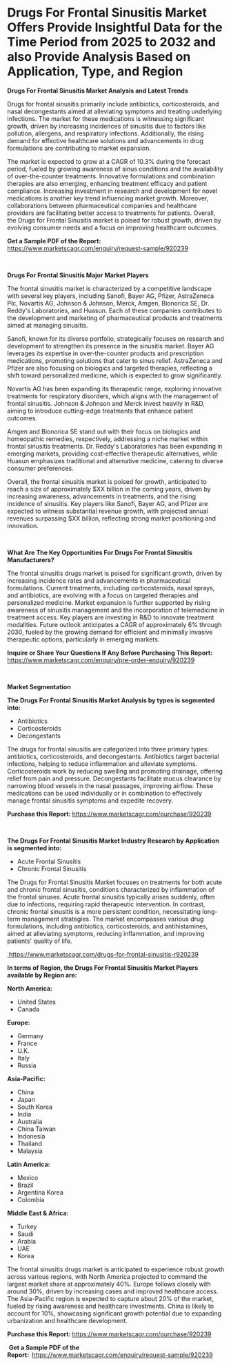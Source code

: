 <p><h1>Drugs For Frontal Sinusitis Market Offers Provide Insightful Data for the Time Period from 2025 to 2032 and also Provide Analysis Based on Application, Type, and Region</h1></p><p><strong>Drugs For Frontal Sinusitis Market Analysis and Latest Trends</strong></p>
<p><p>Drugs for frontal sinusitis primarily include antibiotics, corticosteroids, and nasal decongestants aimed at alleviating symptoms and treating underlying infections. The market for these medications is witnessing significant growth, driven by increasing incidences of sinusitis due to factors like pollution, allergens, and respiratory infections. Additionally, the rising demand for effective healthcare solutions and advancements in drug formulations are contributing to market expansion.</p><p>The market is expected to grow at a CAGR of 10.3% during the forecast period, fueled by growing awareness of sinus conditions and the availability of over-the-counter treatments. Innovative formulations and combination therapies are also emerging, enhancing treatment efficacy and patient compliance. Increasing investment in research and development for novel medications is another key trend influencing market growth. Moreover, collaborations between pharmaceutical companies and healthcare providers are facilitating better access to treatments for patients. Overall, the Drugs for Frontal Sinusitis market is poised for robust growth, driven by evolving consumer needs and a focus on improving healthcare outcomes.</p></p>
<p><strong>Get a Sample PDF of the Report:&nbsp;</strong> <a href="https://www.marketscagr.com/enquiry/request-sample/920239?utm_campaign=3661&utm_medium=2&utm_source=Github&utm_content=ia&utm_term=18042025&utm_id=drugs-for-frontal-sinusitis">https://www.marketscagr.com/enquiry/request-sample/920239</a></p>
<p>&nbsp;</p>
<p><strong>Drugs For Frontal Sinusitis Major Market Players</strong></p>
<p><p>The frontal sinusitis market is characterized by a competitive landscape with several key players, including Sanofi, Bayer AG, Pfizer, AstraZeneca Plc, Novartis AG, Johnson & Johnson, Merck, Amgen, Bionorica SE, Dr. Reddy's Laboratories, and Huasun. Each of these companies contributes to the development and marketing of pharmaceutical products and treatments aimed at managing sinusitis.</p><p>Sanofi, known for its diverse portfolio, strategically focuses on research and development to strengthen its presence in the sinusitis market. Bayer AG leverages its expertise in over-the-counter products and prescription medications, promoting solutions that cater to sinus relief. AstraZeneca and Pfizer are also focusing on biologics and targeted therapies, reflecting a shift toward personalized medicine, which is expected to grow significantly.</p><p>Novartis AG has been expanding its therapeutic range, exploring innovative treatments for respiratory disorders, which aligns with the management of frontal sinusitis. Johnson & Johnson and Merck invest heavily in R&D, aiming to introduce cutting-edge treatments that enhance patient outcomes. </p><p>Amgen and Bionorica SE stand out with their focus on biologics and homeopathic remedies, respectively, addressing a niche market within frontal sinusitis treatments. Dr. Reddy's Laboratories has been expanding in emerging markets, providing cost-effective therapeutic alternatives, while Huasun emphasizes traditional and alternative medicine, catering to diverse consumer preferences.</p><p>Overall, the frontal sinusitis market is poised for growth, anticipated to reach a size of approximately $XX billion in the coming years, driven by increasing awareness, advancements in treatments, and the rising incidence of sinusitis. Key players like Sanofi, Bayer AG, and Pfizer are expected to witness substantial revenue growth, with projected annual revenues surpassing $XX billion, reflecting strong market positioning and innovation.</p></p>
<p>&nbsp;</p>
<p><strong>What Are The Key Opportunities For Drugs For Frontal Sinusitis Manufacturers?</strong></p>
<p><p>The frontal sinusitis drugs market is poised for significant growth, driven by increasing incidence rates and advancements in pharmaceutical formulations. Current treatments, including corticosteroids, nasal sprays, and antibiotics, are evolving with a focus on targeted therapies and personalized medicine. Market expansion is further supported by rising awareness of sinusitis management and the incorporation of telemedicine in treatment access. Key players are investing in R&D to innovate treatment modalities. Future outlook anticipates a CAGR of approximately 6% through 2030, fueled by the growing demand for efficient and minimally invasive therapeutic options, particularly in emerging markets.</p></p>
<p><strong>Inquire or Share Your Questions If Any Before Purchasing This Report:</strong> <a href="https://www.marketscagr.com/enquiry/pre-order-enquiry/920239?utm_campaign=3661&utm_medium=2&utm_source=Github&utm_content=ia&utm_term=18042025&utm_id=drugs-for-frontal-sinusitis">https://www.marketscagr.com/enquiry/pre-order-enquiry/920239</a></p>
<p>&nbsp;</p>
<p><strong>Market Segmentation</strong></p>
<p><strong>The Drugs For Frontal Sinusitis Market Analysis by types is segmented into:</strong></p>
<p><ul><li>Antibiotics</li><li>Corticosteroids</li><li>Decongestants</li></ul></p>
<p><p>The drugs for frontal sinusitis are categorized into three primary types: antibiotics, corticosteroids, and decongestants. Antibiotics target bacterial infections, helping to reduce inflammation and alleviate symptoms. Corticosteroids work by reducing swelling and promoting drainage, offering relief from pain and pressure. Decongestants facilitate mucus clearance by narrowing blood vessels in the nasal passages, improving airflow. These medications can be used individually or in combination to effectively manage frontal sinusitis symptoms and expedite recovery.</p></p>
<p><strong>Purchase this Report:&nbsp;</strong><a href="https://www.marketscagr.com/purchase/920239?utm_campaign=3661&utm_medium=2&utm_source=Github&utm_content=ia&utm_term=18042025&utm_id=drugs-for-frontal-sinusitis">https://www.marketscagr.com/purchase/920239</a></p>
<p>&nbsp;</p>
<p><strong>The Drugs For Frontal Sinusitis Market Industry Research by Application is segmented into:</strong></p>
<p><ul><li>Acute Frontal Sinusitis</li><li>Chronic Frontal Sinusitis</li></ul></p>
<p><p>The Drugs for Frontal Sinusitis Market focuses on treatments for both acute and chronic frontal sinusitis, conditions characterized by inflammation of the frontal sinuses. Acute frontal sinusitis typically arises suddenly, often due to infections, requiring rapid therapeutic intervention. In contrast, chronic frontal sinusitis is a more persistent condition, necessitating long-term management strategies. The market encompasses various drug formulations, including antibiotics, corticosteroids, and antihistamines, aimed at alleviating symptoms, reducing inflammation, and improving patients' quality of life.</p></p>
<p><a href="https://www.marketscagr.com/drugs-for-frontal-sinusitis-r920239?utm_campaign=3661&utm_medium=2&utm_source=Github&utm_content=ia&utm_term=18042025&utm_id=drugs-for-frontal-sinusitis">&nbsp;https://www.marketscagr.com/drugs-for-frontal-sinusitis-r920239</a></p>
<p><strong>In terms of Region, the Drugs For Frontal Sinusitis Market Players available by Region are:</strong></p>
<p>
    <p> <strong> North America: </strong>
        <ul>
            <li>United States</li>
            <li>Canada</li>
        </ul>
        </p> 
    <p> <strong> Europe: </strong>
        <ul>
            <li>Germany</li>
            <li>France</li>
            <li>U.K.</li>
            <li>Italy</li>
            <li>Russia</li>
        </ul>
        </p> 
    <p> <strong> Asia-Pacific: </strong>
        <ul>
            <li>China</li>
            <li>Japan</li>
            <li>South Korea</li>
            <li>India</li>
            <li>Australia</li>
            <li>China Taiwan</li>
            <li>Indonesia</li>
            <li>Thailand</li>
            <li>Malaysia</li>
        </ul>
        </p> 
    <p> <strong> Latin America: </strong>
        <ul>
            <li>Mexico</li>
            <li>Brazil</li>
            <li>Argentina Korea</li>
            <li>Colombia</li>
        </ul>
        </p> 
    <p> <strong> Middle East & Africa: </strong>
        <ul>
            <li>Turkey</li>
            <li>Saudi</li>
            <li>Arabia</li>
            <li>UAE</li>
            <li>Korea</li>
        </ul>
    </p>
    </p>
<p><p>The frontal sinusitis drugs market is anticipated to experience robust growth across various regions, with North America projected to command the largest market share at approximately 40%. Europe follows closely with around 30%, driven by increasing cases and improved healthcare access. The Asia-Pacific region is expected to capture about 20% of the market, fueled by rising awareness and healthcare investments. China is likely to account for 10%, showcasing significant growth potential due to expanding urbanization and healthcare development.</p></p>
<p><strong>Purchase this Report: </strong><a href="https://www.marketscagr.com/purchase/920239?utm_campaign=3661&utm_medium=2&utm_source=Github&utm_content=ia&utm_term=18042025&utm_id=drugs-for-frontal-sinusitis">https://www.marketscagr.com/purchase/920239</a></p>
<p>&nbsp;<strong>Get a Sample PDF of the Report:&nbsp;&nbsp;</strong><a href="https://www.marketscagr.com/enquiry/request-sample/920239?utm_campaign=3661&utm_medium=2&utm_source=Github&utm_content=ia&utm_term=18042025&utm_id=drugs-for-frontal-sinusitis">https://www.marketscagr.com/enquiry/request-sample/920239</a></p>
<p><strong></strong></p>
<p><p></p><p></p><p></p></p>